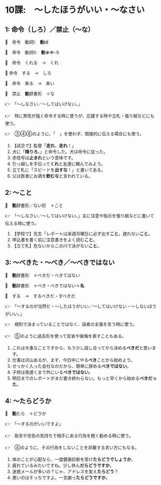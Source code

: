 # 10課:　～したほうがいい・～なさい

## 1: 命令（しろ）／禁止（～な）

🔗　命令　動詞Ⅰ:　**動**~~ば~~

🔗　命令　動詞Ⅱ:　**動**~~ます~~‐ろ

🔗　命令　くれる　→　くれ

🔗  命令　する　→　しろ

🔗　命令　来る　→　来い

🔗　禁止　**動**辞書形　＋な

👉　「～しなさい／～してはいけない。」

👉　特に男性が強く命令する時に使うが、応援する時や立札・張り紙などにも使う。

👉　➂➃➅のように、「　」を使わず、間接的に伝える場合にも使う。

1. 【試合で】監督「**走れ**、**走れ**！」
2. 犬に「**降りろ**。」と命令した。犬は命令に従った。
3. 赤信号は**止まれ**という意味です。
4. 引っ越しを手伝って**くれ**と友達に頼んでみよう。
5. 立て札に「スピードを**出すな**！」と書いてある。
6. 父は医者にお酒を**飲むな**と言われている。

## 2: ～こと

🔗　**動**辞書形／ない形　＋こと

👉　「～しなさい／～してはいけない。」主に注意や指示を張り紙などに書いて伝える時に使う。

1. 【学校で】先生「レポートは来週月曜日に必ず出す**こと**。遅れない**こと**。
2. 申込書を書く前に注意書きをよく読む**こと**。
3. 【立て札】危ないからこの川で泳がない**こと**。

## 3: ～べきた・～べき／～べきではない

🔗　**動**辞書形　＋べきだ・べきてはない

🔗　**動**辞書形　＋べき・べきではない＋**名**

🔗　する　→　するべきだ・すべきだ

👉　「～するのが当然だ・～したほうがいい／～してはいけない・～しないほうがいい。」

👉　規則で決まっていることではなく、話者の主張を言う時に使う。

👉　➄のように過去形を使って反省や後悔を表すこともある。

1. これは大事なことですから、もう少し話し合ってから決める**べきだ**と思います。
2. 仕事は沢山あるが、まず、今日中にやる**べき**ことから始めよう。
3. せっかく入った会社なのだから、簡単に辞める**べきではない**。
4. 子供は夜遅くまで外にいる**べきではない**。
5. 明日までのレポートがまだ書き終わらない。もっと早くから始める**べきだった**。

## 4: ～たらどうか

🔗　**動**たら　＋どうか

👉　「～するのがいいですよ」

👉　助言や忠告の気持ちで相手にある行為を軽く勧める時に使う。

👉　➃のように、その行為をしないことを非難する言い方にもなる。

1. 体のことが心配なら、一度健康診断を受け**たらどうでしょうか**。
2. 疲れているみたいですね。少し休ん**だらどうですか**。
3. 迷惑メールが多いの？じゃ、アドレスを変え**たらどう**？
4. 悪いのはそっちですよ。一言謝っ**たらどうですか**。

